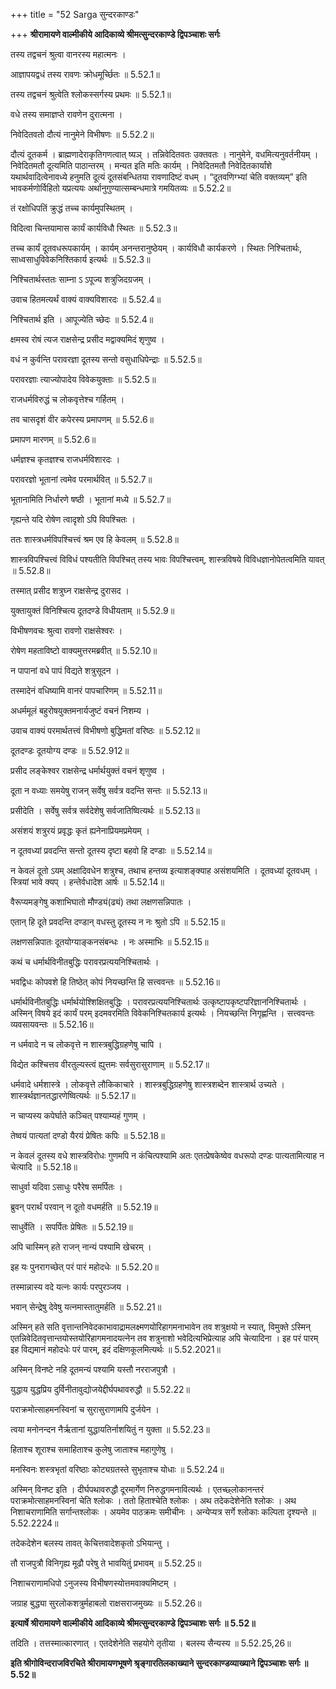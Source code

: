 +++
title = "52 Sarga सुन्दरकाण्डः"

+++
**श्रीरामायणे वाल्मीकीये आदिकाव्ये श्रीमत्सुन्दरकाण्डे द्विपञ्चाशः सर्गः**

तस्य तद्वचनं श्रुत्वा वानरस्य महात्मनः ।

आज्ञापयद्वधं तस्य रावणः क्रोधमूर्च्छितः ॥ 5.52.1॥

तस्य तद्वचनं श्रुत्वेति श्लोकस्सर्गस्य प्रथमः ॥ 5.52.1॥

वधे तस्य समाज्ञप्ते रावणेन दुरात्मना ।

निवेदितवतो दौत्यं नानुमेने विभीषणः ॥ 5.52.2॥

दौत्यं दूतकर्म । ब्राह्मणादेराकृतिगणत्वात् ष्यञ् । तन्निवेदितवतः उक्तवतः । नानुमेने, वधमित्यनुवर्तनीयम् । निवेदितमतौ दूत्यमिति पाठान्तरम् । मन्यत इति मतिः कार्यम् । निवेदितमतौ निवेदितकार्यांशे यथार्थवादित्वेनावध्ये हनुमति दूत्यं दूतसंबन्धितया रावणादिष्टं वधम् । “दूतवणिग्भ्यां चेति वक्तव्यम्” इति भावकर्मणोर्विहितो यप्रत्ययः अर्थानुगुण्यात्सम्बन्धमात्रे गमयितव्यः ॥ 5.52.2॥

तं रक्षोधिपतिं क्रुद्धं तच्च कार्यमुपस्थितम् ।

विदित्वा चिन्तयामास कार्यं कार्यविधौ स्थितः ॥ 5.52.3॥

तच्च कार्यं दूतवधरूपकार्यम् । कार्यम् अनन्तरानुष्ठेयम् । कार्यविधौ कार्यकरणे । स्थितः निश्चितार्थः, साध्वसाधुविवेकनिश्तिकार्य इत्यर्थः ॥ 5.52.3॥

निश्चितार्थस्ततः साम्ना ऽ ऽपूज्य शत्रुजिदग्रजम् ।

उवाच हितमत्यर्थं वाक्यं वाक्यविशारदः ॥ 5.52.4॥

निश्चितार्थ इति । आपूज्येति च्छेदः ॥ 5.52.4॥

क्षमस्व रोषं त्यज राक्षसेन्द्र प्रसीद मद्वाक्यमिदं शृणुष्व ।

वधं न कुर्वन्ति परावरज्ञा दूतस्य सन्तो वसुधाधिपेन्द्राः ॥ 5.52.5॥

परावरज्ञाः त्याज्योपादेय विवेकयुक्ताः ॥ 5.52.5॥

राजधर्मविरुद्धं च लोकवृत्तेश्च गर्हितम् ।

तव चासदृशं वीर कपेरस्य प्रमापणम् ॥ 5.52.6॥

प्रमापण मारणम् ॥ 5.52.6॥

धर्मज्ञश्च कृतज्ञश्च राजधर्मविशारदः ।

परावरज्ञो भूतानां त्वमेव परमार्थवित् ॥ 5.52.7॥

भूतानामिति निर्धारणे षष्ठी । भूतानां मध्ये ॥ 5.52.7॥

गृह्यन्ते यदि रोषेण त्वादृशो ऽपि विपश्चितः ।

ततः शास्त्रधर्मविपश्चित्त्वं श्रम एव हि केवलम् ॥ 5.52.8॥

शास्त्रविपश्चित्त्वं विविधं पश्यतीति विपश्चित् तस्य भावः विपश्चित्त्वम्, शास्त्रविषये विविधज्ञानोपेतत्वमिति यावत् ॥ 5.52.8॥

तस्मात् प्रसीद शत्रुघ्न राक्षसेन्द्र दुरासद ।

युक्तायुक्तं विनिश्चित्य दूतदण्डे विधीयताम् ॥ 5.52.9॥

विभीषणवचः श्रुत्वा रावणो राक्षसेश्वरः ।

रोषेण महताविष्टो वाक्यमुत्तरमब्रवीत् ॥ 5.52.10॥

न पापानां वधे पापं विद्यते शत्रुसूदन ।

तस्मादेनं वधिष्यामि वानरं पापचारिणम् ॥ 5.52.11॥

अधर्ममूलं बहुरोषयुक्तमनार्यजुष्टं वचनं निशम्य ।

उवाच वाक्यं परमार्थतत्त्वं विभीषणो बुद्धिमतां वरिष्ठः ॥ 5.52.12॥

दूतदण्डः दूतयोग्य दण्डः ॥ 5.52.912॥

प्रसीद लङ्केश्वर राक्षसेन्द्र धर्मार्थयुक्तं वचनं शृणुष्व ।

दूता न वध्याः समयेषु राजन् सर्वेषु सर्वत्र वदन्ति सन्तः ॥ 5.52.13॥

प्रसीदेति । सर्वेषु सर्वत्र सर्वदेशेषु सर्वजातिष्वित्यर्थः ॥ 5.52.13॥

असंशयं शत्रुरयं प्रवृद्धः कृतं ह्यनेनाप्रियमप्रमेयम् ।

न दूतवध्यां प्रवदन्ति सन्तो दूतस्य दृष्टा बहवो हि दण्डाः ॥ 5.52.14॥

न केवलं दूतो ऽयम् अक्षादिवधेन शत्रुश्च, तथाच हन्तव्य इत्याशङ्क्याह असंशयमिति । दूतवध्यां दूतवधम् । स्त्रियां भावे क्यप् । हन्तेर्वधादेश आर्षः ॥ 5.52.14॥

वैरूप्यमङ्गेषु कशाभिघातो मौण्ड्यं(ढ्यं) तथा लक्षणसन्निपातः ।

एतान् हि दूते प्रवदन्ति दण्डान् वधस्तु दूतस्य न नः श्रुतो ऽपि ॥ 5.52.15॥

लक्षणसन्निपातः दूतयोग्याङ्कनसंबन्धः । नः अस्माभिः ॥ 5.52.15॥

कथं च धर्मार्थविनीतबुद्धिः परावरप्रत्ययनिश्चितार्थः ।

भवद्विधः कोपवशे हि तिष्ठेत् कोपं नियच्छन्ति हि सत्त्ववन्तः ॥ 5.52.16॥

धर्मार्थविनीतबुद्धिः धर्मार्थयोश्शिक्षितबुद्धिः । परावरप्रत्ययनिश्चितार्थः उत्कृष्टापकृष्टपरिज्ञाननिश्चितार्थः । अस्मिन् विषये इदं कार्यं परम् इदमवरमिति विवेकनिश्चितकार्य इत्यर्थः । नियच्छन्ति निगृह्णन्ति । सत्त्ववन्तः व्यवसायवन्तः ॥ 5.52.16॥

न धर्मवादे न च लोकवृत्ते न शास्त्रबुद्धिग्रहणेषु चापि ।

विद्येत कश्चित्तव वीरतुल्यस्त्वं ह्युत्तमः सर्वसुरासुराणाम् ॥ 5.52.17॥

धर्मवादे धर्मशास्त्रे । लोकवृत्ते लौकिकाचारे । शास्त्रबुद्धिग्रहणेषु शास्त्रशब्देन शास्त्रार्थ उच्यते । शास्त्रर्थज्ञानतद्धारणेष्वित्यर्थः ॥ 5.52.17॥

न चाप्यस्य कपेर्घाते कञ्चित् पश्याम्यहं गुणम् ।

तेष्वयं पात्यतां दण्डो यैरयं प्रेषितः कपिः ॥ 5.52.18॥

न केवलं दूतस्य वधे शास्त्रविरोधः गुणमपि न कंचित्पश्यामि अतः एतत्प्रेषकेष्वेव वधरूपो दण्डः पात्यतामित्याह न चेत्यादि ॥ 5.52.18॥

साधुर्वा यदिवा ऽसाधुः परैरेष समर्पितः ।

ब्रुवन् परार्थं परवान् न दूतो वधमर्हति ॥ 5.52.19॥

साधुर्वेति । सपर्पितः प्रेषितः ॥ 5.52.19॥

अपि चास्मिन् हते राजन् नान्यं पश्यामि खेचरम् ।

इह यः पुनरागच्छेत् परं पारं महोदधेः ॥ 5.52.20॥

तस्मान्नास्य वदे यत्नः कार्यः परपुरञ्जय ।

भवान् सेन्द्रेषु देवेषु यत्नमास्तातुमर्हति ॥ 5.52.21॥

अस्मिन् हते सति वृत्तान्तनिवेदकाभावाद्रामलक्ष्मणयोरिहागमनाभावेन तव शत्रुक्षयो न स्यात्, विमुक्ते ऽस्मिन् एतन्निवेदितवृत्तान्तयोस्तयोरिहागमनादयत्नेन तव शत्रुनाशो भवेदित्यभिप्रेत्याह अपि चेत्यादिना । इह परं पारम् इह विद्यमानं महोदधेः परं पारम्, इदं दक्षिणकूलमित्यर्थः ॥ 5.52.2021॥

अस्मिन् विनष्टे नहि दूतमन्यं पश्यामि यस्तौ नरराजपुत्रौ ।

युद्धाय युद्धप्रिय दुर्विनीतावुद्योजयेद्दीर्घपथावरुद्धौ ॥ 5.52.22॥

पराक्रमोत्साहमनस्विनां च सुरासुराणामपि दुर्जयेन ।

त्वया मनोनन्दन नैर्ऋतानां युद्धायतिर्नाशयितुं न युक्ता ॥ 5.52.23॥

हिताश्च शूराश्च समाहिताश्च कुलेषु जाताश्च महागुणेषु ।

मनस्विनः शस्त्रभृतां वरिष्ठाः कोट्यग्रतस्ते सुभृताश्च योधाः ॥ 5.52.24॥

अस्मिन् विनष्ट इति । दीर्घपथावरुद्धौ दूरमार्गेण निरुद्धगमनावित्यर्थः । एतच्छ्लोकानन्तरं पराक्रमोत्साहमनस्विनां चेति श्लोकः । ततो हिताश्चेति श्लोकः । अथ तदेकदेशेनेति श्लोकः । अथ निशाचराणामिति सर्गान्तश्लोकः । अयमेव पाठक्रमः समीचीनः । अन्येप्यत्र सर्गे श्लोकाः कल्पिता दृश्यन्ते ॥ 5.52.2224॥

तदेकदेशेन बलस्य तावत् केचित्तवादेशकृतो ऽभियान्तु ।

तौ राजपुत्रौ विनिगृह्य मूढौ परेषु ते भावयितुं प्रभावम् ॥ 5.52.25॥

निशाचराणामधिपो ऽनुजस्य विभीषणस्योत्तमवाक्यमिष्टम् ।

जग्राह बुद्ध्या सुरलोकशत्रुर्महाबलो राक्षसराजमुख्यः ॥ 5.52.26॥

**इत्यार्षे श्रीरामायणे वाल्मीकीये आदिकाव्ये श्रीमत्सुन्दरकाण्डे द्विपञ्चाशः सर्गः ॥ 5.52॥**

तदिति । तत्तस्मात्कारणात् । एतदेशेनेति सहयोगे तृतीया । बलस्य सैन्यस्य ॥ 5.52.25,26॥

**इति श्रीगोविन्दराजविरचिते श्रीरामायणभूषणे श्रृङ्गारतिलकाख्याने सुन्दरकाण्डव्याख्याने द्विपञ्चाशः सर्गः ॥ 5.52॥**

